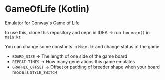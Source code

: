 # GameOfLife (Kotlin)
Emulator for Conway's Game of Life

to use this, clone this repository and oepn in IDEA -> run `fun main()` in `Main.kt`


You can change some constants in `Main.kt` and change status of the game
 * `BOARD_SIZE` -> The length of one side of the game board
 * `REPEAT_TIMES` -> How many generations this game emulates
 * `GRAPHIC_OFFSET` -> Offset or padding of breeder shape when your board mode is `STYLE_SWITCH`
